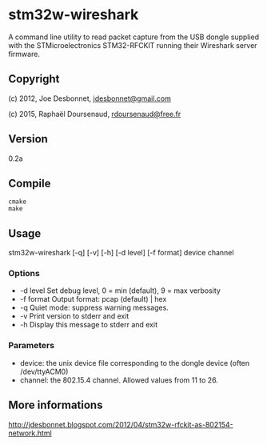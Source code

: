 stm32w-wireshark
================

A command line utility to read packet capture from the USB dongle supplied with the STMicroelectronics STM32-RFCKIT running their Wireshark server firmware.

Copyright
---------

(c) 2012, Joe Desbonnet, jdesbonnet@gmail.com

(c) 2015, Raphaël Doursenaud, rdoursenaud@free.fr

Version
-------

0.2a

Compile
-------

```
cmake
make
```

Usage
-----

stm32w-wireshark [-q] [-v] [-h] [-d level] [-f format] device channel

### Options

- -d level	Set debug level, 0 = min (default), 9 = max verbosity
- -f format	Output format: pcap (default) | hex
- -q		Quiet mode: suppress warning messages.
- -v		Print version to stderr and exit
- -h		Display this message to stderr and exit

### Parameters

- device:	the unix device file corresponding to the dongle device (often /dev/ttyACM0)
- channel:	the 802.15.4 channel. Allowed values from 11 to 26.

More informations
-----------------

http://jdesbonnet.blogspot.com/2012/04/stm32w-rfckit-as-802154-network.html

